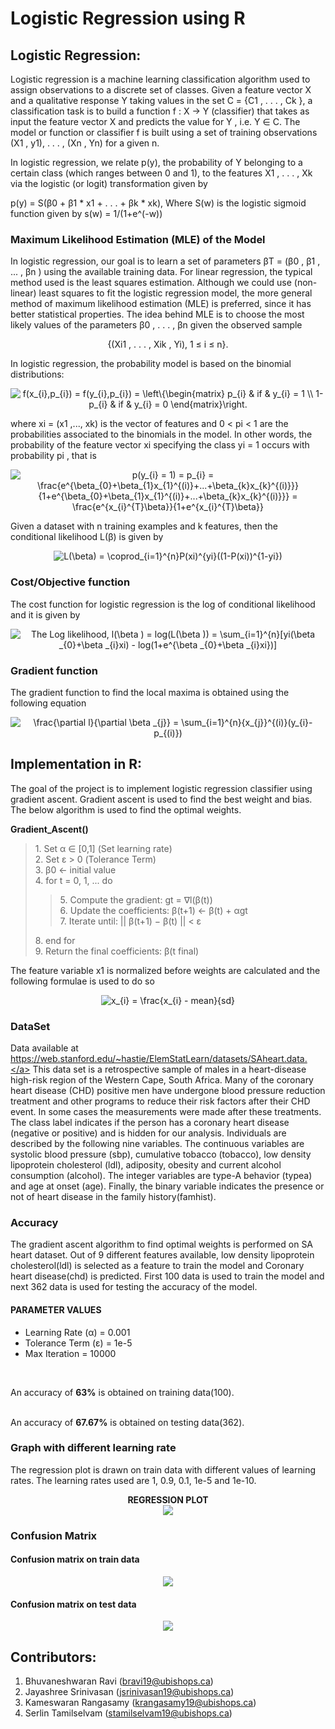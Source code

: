 # Logistic Regression using R


## Logistic Regression:

Logistic regression is a machine learning classification algorithm used to assign observations to a discrete set of classes. Given a feature vector X and a qualitative response Y taking values in the set C = {C1 , . . . , Ck }, a classification task is to build a function f : X → Y (classifier) that takes as input the feature vector X and predicts the value for Y , i.e. Y ∈ C. The model or function or classifier f is built using a set of training observations (X1 , y1), . . . , (Xn , Yn) for a given n.

In logistic regression, we relate p(y), the probability of Y belonging to a certain class (which ranges between 0 and 1), to the features X1 , . . . , Xk via the logistic (or logit) transformation given by

p(y) = S(β0 + β1 * x1 + . . . + βk * xk), Where S(w) is the logistic sigmoid function given by s(w) = 1/(1+e^(-w))

### Maximum Likelihood Estimation (MLE) of the Model

In logistic regression, our goal is to learn a set of parameters βT = (β0 , β1 , ... , βn ) using the available training data. For linear regression, the typical method used is the least squares estimation. Although we could use (non-linear) least squares to fit the logistic regression model, the more general method of maximum likelihood estimation (MLE) is preferred, since it has better statistical properties. The idea behind MLE is to choose the most likely values of the parameters β0 , . . . , βn given the observed sample

<div align="center">{(Xi1 , . . . , Xik , Yi), 1 ≤ i ≤ n}.</div>

In logistic regression, the probability model is based on the binomial distributions:

<div align="center">
	<img src="https://latex.codecogs.com/gif.latex?f(x_{i},p_{i})&space;=&space;f(y_{i},p_{i})&space;=&space;\left\{\begin{matrix}&space;p_{i}&space;&&space;if&space;&&space;y_{i}&space;=&space;1&space;\\&space;1-p_{i}&space;&&space;if&space;&&space;y_{i}&space;=&space;0&space;\end{matrix}\right." title="f(x_{i},p_{i}) = f(y_{i},p_{i}) = \left\{\begin{matrix} p_{i} & if & y_{i} = 1 \\ 1-p_{i} & if & y_{i} = 0 \end{matrix}\right."/>
</div>

where xi = (x1 ,..., xk) is the vector of features and 0 < pi < 1 are the probabilities associated to the binomials in the model. In other words, the probability of the feature vector xi specifying the class yi = 1 occurs with probability pi , that is

<div align="center">
	<img src="https://latex.codecogs.com/gif.latex?p(y_{i}&space;=&space;1)&space;=&space;p_{i}&space;=&space;\frac{e^{\beta_{0}&plus;\beta_{1}x_{1}^{(i)}&plus;...&plus;\beta_{k}x_{k}^{(i)}}}{1&plus;e^{\beta_{0}&plus;\beta_{1}x_{1}^{(i)}&plus;...&plus;\beta_{k}x_{k}^{(i)}}}&space;=&space;\frac{e^{x_{i}^{T}\beta}}{1&plus;e^{x_{i}^{T}\beta}}" title="p(y_{i} = 1) = p_{i} = \frac{e^{\beta_{0}+\beta_{1}x_{1}^{(i)}+...+\beta_{k}x_{k}^{(i)}}}{1+e^{\beta_{0}+\beta_{1}x_{1}^{(i)}+...+\beta_{k}x_{k}^{(i)}}} = \frac{e^{x_{i}^{T}\beta}}{1+e^{x_{i}^{T}\beta}}" />
</div>

Given a dataset with n training examples and k features, then the conditional likelihood L(β) is given by

<div align="center">
	<img src="https://latex.codecogs.com/gif.latex?L(\beta)&space;=&space;\coprod_{i=1}^{n}P(xi)^{yi}((1-P(xi))^{1-yi})" title="L(\beta) = \coprod_{i=1}^{n}P(xi)^{yi}((1-P(xi))^{1-yi})" />
</div>

### Cost/Objective function

The cost function for logistic regression is the log of conditional likelihood and it is given by

<div align="center">
	<img src="https://latex.codecogs.com/gif.latex?The&space;Log&space;likelihood,&space;l(\beta&space;)&space;=&space;log(L(\beta&space;))&space;=&space;\sum_{i=1}^{n}[yi(\beta&space;_{0}&plus;\beta&space;_{i}xi)&space;-&space;log(1&plus;e^{\beta&space;_{0}&plus;\beta&space;_{i}xi})]" title="The Log likelihood, l(\beta ) = log(L(\beta )) = \sum_{i=1}^{n}[yi(\beta _{0}+\beta _{i}xi) - log(1+e^{\beta _{0}+\beta _{i}xi})]" />
</div>

### Gradient function

The gradient function to find the local maxima is obtained using the following equation
<div align="center">
	<img src="https://latex.codecogs.com/gif.latex?\frac{\partial&space;l}{\partial&space;\beta&space;_{j}}&space;=&space;\sum_{i=1}^{n}{x_{j}}^{(i)}(y_{i}-p_{(i)})" title="\frac{\partial l}{\partial \beta _{j}} = \sum_{i=1}^{n}{x_{j}}^{(i)}(y_{i}-p_{(i)})" />
</div>



## Implementation in R:

The goal of the project is to implement logistic regression classifier using gradient ascent. Gradient ascent is used to find the best weight and bias. The below algorithm is used to find the optimal weights.

<div><strong>Gradient_Ascent()</strong></div>
<blockquote>
	<div>	1. Set α ∈ [0,1]  (Set learning rate)</div>
	<div>	2. Set ε > 0 (Tolerance Term)</div>
	<div>	3. β0 <- initial value</div>
	<div>	4. for t = 0, 1, ... do</div>
	<blockquote>
		<div>	5. 		Compute the gradient: gt = ∇l(β(t))</div>
		<div>	6.		Update the coefficients: β(t+1) <- β(t) + αgt</div>
		<div>	7.		Iterate until: || β(t+1) − β(t) || < ε</div>
	</blockquote>
	<div>	8. end for</div>
	<div>	9. Return the final coefficients: β(t final)</div>
</blockquote>

The feature variable x1 is normalized before weights are calculated and the following formulae is used to do so
<div align="center"><img src="https://latex.codecogs.com/gif.latex?x_{i}&space;=&space;\frac{x_{i}&space;-&space;mean}{sd}" title="x_{i} = \frac{x_{i} - mean}{sd}" /></div>


### DataSet

Data available at <a href="https://web.stanford.edu/~hastie/ElemStatLearn/datasets/SAheart.data" target="_blank">https://web.stanford.edu/~hastie/ElemStatLearn/datasets/SAheart.data.</a> This data set is a retrospective sample of males in a heart-disease high-risk region of the Western Cape, South Africa. Many of the coronary heart disease (CHD) positive men have undergone blood pressure reduction treatment and other programs to reduce their risk factors after their CHD event. In some cases the measurements were made after these treatments. The class label indicates if the person has a coronary heart disease (negative or positive) and is hidden for our analysis. Individuals are described by the following nine variables. The continuous variables are systolic blood pressure (sbp), cumulative tobacco (tobacco), low density lipoprotein cholesterol (ldl), adiposity, obesity and current alcohol consumption (alcohol). The integer variables are type-A behavior (typea) and age at onset (age). Finally, the binary variable indicates the presence or not of heart disease in the family history(famhist).


### Accuracy

The gradient ascent algorithm to find optimal weights is performed on SA heart dataset. Out of 9 different features available, low density lipoprotein cholesterol(ldl) is selected as a feature to train the model and Coronary heart disease(chd) is predicted. First 100 data is used to train the model and next 362 data is used for testing the accuracy of the model.

#### PARAMETER VALUES


<ul>
	<li>Learning Rate (α)  =  0.001</li>
	<li>Tolerance Term (ε) =  1e-5</li>
	<li>Max Iteration      =  10000</li>
</ul>
<br>

An accuracy of <strong>63%</strong> is obtained on training data(100).	

<br>
An accuracy of <strong>67.67%</strong> is obtained on testing data(362).


### Graph with different learning rate

The regression plot is drawn on train data with different values of learning rates. The learning rates used are 1, 0.9, 0.1, 1e-5 and 1e-10.

<div align="center">
	<strong>REGRESSION PLOT</strong>
</div>

<div align="center">
	<img src="/plots/regression_line_for_different_alphas.png">
</div>

### Confusion Matrix

#### Confusion matrix on train data

<div align="center">
	<img align="center" src="/plots/confusion_matrix_train_data.png">
</div>

#### Confusion matrix on test data

<div align="center">
	<img align="center" src="/plots/confusion_matrix_test_data.png">
</div>

## Contributors:

1. Bhuvaneshwaran Ravi (bravi19@ubishops.ca) 
2. Jayashree Srinivasan (jsrinivasan19@ubishops.ca)
3. Kameswaran Rangasamy (krangasamy19@ubishops.ca)
4. Serlin Tamilselvam (stamilselvam19@ubishops.ca)
